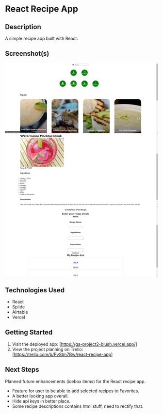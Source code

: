 # React Recipe App

## Description

A simple recipe app built with React.

## Screenshot(s)


![](https://github.com/Haozhi415/GA_Project2/blob/master/1.png?raw=true)
![](https://github.com/Haozhi415/GA_Project2/blob/master/2.png?raw=true)
![](https://github.com/Haozhi415/GA_Project2/blob/master/3.png?raw=true)

## Technologies Used
- React
- Splide
- Airtable
- Vercel

## Getting Started
1. Visit the deployed app: [https://ga-project2-blush.vercel.app/]
2. View the project planning on Trello: [https://trello.com/b/PvStm7Bw/react-recipe-app]

## Next Steps

Planned future enhancements (icebox items) for the React recipe app.
- Feature for user to be able to add selected recipes to Favorites.
- A better looking app overall.
- Hide api keys in better place.
- Some recipe descriptions contains html stuff, need to rectify that.

